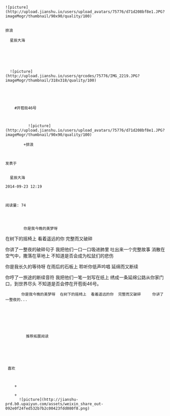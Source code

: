 
    
  
    ![picture](http://upload.jianshu.io/users/upload_avatars/75776/d71d208bf8e1.JPG?imageMogr/thumbnail/90x90/quality/100)
    

    排浪
  
      星辰大海

  
  
    
  
    
      ![picture](http://upload.jianshu.io/users/qrcodes/75776/IMG_2219.JPG?imageMogr/thumbnail/318x318/quality/100)
    


    
      
        #开苞街46号
        
          
            
              ![picture](http://upload.jianshu.io/users/upload_avatars/75776/d71d208bf8e1.JPG?imageMogr/thumbnail/90x90/quality/100)
            
            +排浪
        
        
    
    发表于 

    
      星辰大海

    2014-09-23 12:19

    

    阅读量: 74
  


        
            你是我今晚的美梦呀
  在树下的摇椅上
  看着遥远的你
  完整而又破碎
  

  你讲了一整夜的破碎句子
  我把他们一口一口吸进肺里
  吐出来一个完整故事
  消散在空气中，撒落在草地上
  不知道是否会成为松鼠们的悲伤
  

  你是我长久的等待呀
  在雨后的石板上
  聆听你低声吟唱
  延绵而又断续
  

  你哼了一旅途的断续音符
  我把他们一笔一划写在纸上
  绣成一条延绵公路从你家门口，到世界尽头
  不知道是否会停在开苞街46号。

        
           你是我今晚的美梦呀  在树下的摇椅上  看着遥远的你  完整而又破碎     你讲了一整夜的...
      
    
    
      
      
      
          
             推荐拓展阅读
        
      
    
    
      
          
     喜欢

      
      
        +
                  
        +
          ![picture](http://jianshu-prd.b0.upaiyun.com/assets/weixin_share_out-092e0f24fed532b7b2c00423fdd080f8.png)
        
      
    
  


